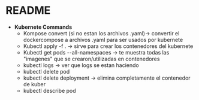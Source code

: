 # README

* **Kubernete Commands**
  * Kompose convert (si no estan los archivos .yaml)-> convertir el dockercompose a archivos .yaml para ser usados por kubernete
  * Kubectl apply -f . -> sirve para crear los contenedores del kubernete
  * Kubectl get pods --all-namespaces -> te muestra todas las "imagenes" que se crearon/utilizadas en contenedores
  * kubectl logs <name-pod> -> ver que logs se estan haciendo
  * kubectl delete pod <name-pod>
  * kubectl delete deployment <name-deploy> -> elimina completamente el contenedor de kuber
  * kubectl describe pod <name-pod>